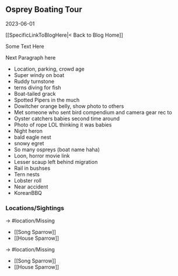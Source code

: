 
## Osprey Boating Tour
2023-06-01

[[SpecificLinkToBlogHere|< Back to Blog Home]]

Some Text Here

Next Paragraph here

- Location, parking, crowd age
- Super windy on boat
- Ruddy turnstone
- terns diving for fish
- Boat-tailed grack
- Spotted Pipers in the much
- Dowitcher orange belly, show photo to others
- Met someone who sent bird compendium and camera gear rec to
- Oyster catchers babies second time around
- Photo of rope LOL thinking it was babies
- Night heron
- bald eagle nest
- snowy egret
- So many ospreys (boat name haha)
- Loon, horror movie link
- Lesser scaup left behind migration
- Rail in bushses
- Tern nests
- Lobster roll
- Near accident
- KoreanBBQ

### Locations/Sightings

-> #location/Missing

- [[Song Sparrow]]
- [[House Sparrow]]

-> #location/Missing

- [[Song Sparrow]]
- [[House Sparrow]]
